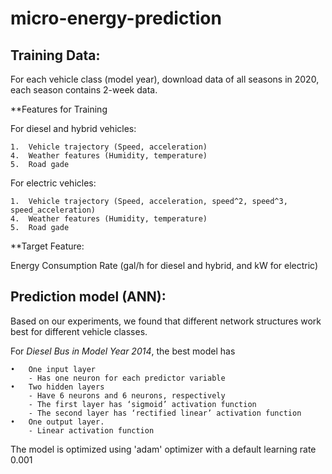 # micro-energy-prediction

## Training Data:
For each vehicle class (model year), download data of all seasons in 2020, each season contains 2-week data.

**Features for Training

For diesel and hybrid vehicles:

	1.	Vehicle trajectory (Speed, acceleration)
	4.	Weather features (Humidity, temperature)
	5.	Road gade

For electric vehicles:

 	1.	Vehicle trajectory (Speed, acceleration, speed^2, speed^3, speed_acceleration)
	4.	Weather features (Humidity, temperature)
	5.	Road gade

**Target Feature: 

Energy Consumption Rate (gal/h for diesel and hybrid, and kW for electric)

## Prediction model (ANN):

Based on our experiments, we found that different network structures work best for different vehicle classes.

For *Diesel Bus in Model Year 2014*, the best model has 

	•	One input layer 	
		- Has one neuron for each predictor variable 
	•	Two hidden layers  	
		- Have 6 neurons and 6 neurons, respectively 	
		- The first layer has ‘sigmoid’ activation function 
		- The second layer has ‘rectified linear’ activation function 
	•	One output layer.  	
		- Linear activation function 

The model is optimized using 'adam' optimizer with a default learning rate 0.001

